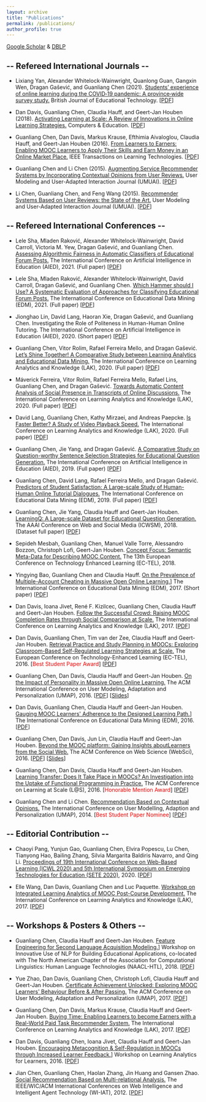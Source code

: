 ```yaml
---
layout: archive
title: "Publications"
permalink: /publications/
author_profile: true
---
```


<!-- {% if author.googlescholar %}
  You can also find my articles on <u><a href="{{author.googlescholar}}">my Google Scholar profile</a>.</u>
{% endif %}

{% include base_path %}

{% for post in site.publications reversed %}
  {% include archive-single.html %}
{% endfor %} -->

[Google Scholar](https://scholar.google.com/citations?user=NqOqvk0AAAAJ) & [DBLP](http://dblp.uni-trier.de/pers/hd/c/Chen:Guanliang)


## -- Refereed International Journals -- 
- Lixiang Yan, Alexander Whitelock‐Wainwright, Quanlong Guan, Gangxin Wen, Dragan Gašević, and Guanliang Chen (2021). [Students’ experience of online learning during the COVID‐19 pandemic: A province‐wide survey study.](https://bera-journals.onlinelibrary.wiley.com/doi/10.1111/bjet.13102) British Journal of Educational Technology. \[[PDF](https://angusglchen.github.io/files/BJET2021_Lixiang_Students.pdf)\]

- Dan Davis, Guanliang Chen, Claudia Hauff, and Geert-Jan Houben (2018). [Activating Learning at Scale: A Review of Innovations in Online Learning Strategies.](https://www.sciencedirect.com/science/article/pii/S0360131518301337?via%3Dihub) Computers & Education. \[[PDF](https://angusglchen.github.io/files/CE2018-Davis.pdf)\]

- Guanliang Chen, Dan Davis, Markus Krause, Efthimia Aivaloglou, Claudia Hauff, and Geert-Jan Houben (2016). [From Learners to Earners: Enabling MOOC Learners to Apply Their Skills and Earn Money in an Online Market Place.](https://ieeexplore.ieee.org/document/7579220/?arnumber=7579220&source=authoralert) IEEE Transactions on Learning Technologies. \[[PDF](https://angusglchen.github.io/files/TLT16_Guanliang_Can.pdf)\]

- Guanliang Chen and Li Chen (2015). [Augmenting Service Recommender Systems by Incorporating Contextual Opinions from User Reviews.](http://link.springer.com/article/10.1007%2Fs11257-015-9157-3) User Modeling and User-Adapted Interaction Journal (UMUAI). \[[PDF](https://angusglchen.github.io/files/UMUAI15_Guanliang_Augmenting.pdf)\]

- Li Chen, Guanliang Chen, and Feng Wang (2015). [Recommender Systems Based on User Reviews: the State of the Art.](http://link.springer.com/article/10.1007%2Fs11257-015-9155-5) User Modeling and User-Adapted Interaction Journal (UMUAI). \[[PDF](https://angusglchen.github.io/files/UMUAI15_Li_Recommender.pdf)\]


## -- Refereed International Conferences --
- Lele Sha, Mladen Raković, Alexander Whitelock-Wainwright, David Carroll, Victoria M. Yew, Dragan Gašević, and Guanliang Chen. [Assessing Algorithmic Fairness in Automatic Classifiers of Educational Forum Posts.]() The International Conference on Artificial Intelligence in Education (AIED), 2021. (Full paper) \[[PDF](https://angusglchen.github.io/files/AIED2021_Lele_Assessing.pdf)\]

- Lele Sha, Mladen Raković, Alexander Whitelock-Wainwright, David Carroll, Dragan Gašević, and Guanliang Chen. [Which Hammer should I Use? A Systematic Evaluation of Approaches for Classifying Educational Forum Posts.]() The International Conference on Educational Data Mining (EDM), 2021. (Full paper) \[[PDF](https://angusglchen.github.io/files/EDM2021_Lele_Which.pdf)\]

- Jionghao Lin, David Lang, Haoran Xie, Dragan Gašević, and Guanliang Chen. Investigating the Role of Politeness in Human-Human Online Tutoring. The International Conference on Artificial Intelligence in Education (AIED), 2020. (Short paper) \[[PDF](https://angusglchen.github.io/files/AIED2020_Jionghao_Investigating.pdf)\]

- Guanliang Chen, Vitor Rolim, Rafael Ferreira Mello, and Dragan Gašević. [Let’s Shine Together! A Comparative Study between Learning Analytics and Educational Data Mining.](https://dl.acm.org/doi/10.1145/3375462.3375500) The International Conference on Learning Analytics and Knowledge (LAK), 2020. (Full paper) \[[PDF](https://angusglchen.github.io/files/LAK2020_Guanliang_Lets.pdf)\]

- Máverick Ferreira, Vitor Rolim, Rafael Ferreira Mello, Rafael Lins, Guanliang Chen, and Dragan Gašević. [Towards Automatic Content Analysis of Social Presence in Transcripts of Online Discussions.](https://dl.acm.org/doi/abs/10.1145/3375462.3375495) The International Conference on Learning Analytics and Knowledge (LAK), 2020. (Full paper) \[[PDF](https://angusglchen.github.io/files/LAK2020_Maverick_Towards.pdf)\]

- David Lang, Guanliang Chen, Kathy Mirzaei, and Andreas Paepcke. [Is Faster Better? A Study of Video Playback Speed.](https://dl.acm.org/doi/10.1145/3375462.3375466) The International Conference on Learning Analytics and Knowledge (LAK), 2020. (Full paper) \[[PDF](https://angusglchen.github.io/files/LAK2020_David_Is.pdf)\]

- Guanliang Chen, Jie Yang, and Dragan Gašević. [A Comparative Study on Question-worthy Sentence Selection Strategies for Educational Question Generation.](https://link.springer.com/chapter/10.1007/978-3-030-23204-7_6) The International Conference on Artificial Intelligence in Education (AIED), 2019. (Full paper) \[[PDF](https://angusglchen.github.io/files/AIED2019_Guanliang_A.pdf)\]

- Guanliang Chen, David Lang, Rafael Ferreira Mello, and Dragan Gašević. [Predictors of Student Satisfaction: A Large-scale Study of Human-Human Online Tutorial Dialogues.](https://drive.google.com/file/d/1XdQhaMC-Bke9fmjdArR_n9tm548Er8Md/edit) The International Conference on Educational Data Mining (EDM), 2019. (Full paper) \[[PDF](https://angusglchen.github.io/files/EDM2019_Guanliang_Predictors.pdf)\]

- Guanliang Chen, Jie Yang, Claudia Hauff and Geert-Jan Houben. [LearningQ: A Large-scale Dataset for Educational Question Generation.](https://aaai.org/ocs/index.php/ICWSM/ICWSM18/paper/view/17857) The AAAI Conference on Web and Social Media (ICWSM), 2018. (Dataset full paper) \[[PDF](https://angusglchen.github.io/files/ICWSM2018_Guanliang_LearningQ.pdf)\]

- Sepideh Mesbah, Guanliang Chen, Manuel Valle Torre, Alessandro Bozzon, Christoph Lofi, Geert-Jan Houben. [Concept Focus: Semantic Meta-Data for Describing MOOC Content.](https://link.springer.com/chapter/10.1007/978-3-319-98572-5_36) The 13th European Conference on Technology Enhanced Learning (EC-TEL), 2018.

- Yingying Bao, Guanliang Chen and Claudia Hauff. [On the Prevalence of Multiple-Account Cheating in Massive Open Online Learning.](http://educationaldatamining.org/EDM2017/proc_papers/paper_91.pdf)\] The International Conference on Educational Data Mining (EDM), 2017. (Short paper) \[[PDF](https://angusglchen.github.io/files/EDM17_Yingying_Cheating.pdf)\]

- Dan Davis, Ioana Jivet, René F. Kizilcec, Guanliang Chen, Claudia Hauff and Geert-Jan Houben. [Follow the Successful Crowd: Raising MOOC Completion Rates through Social Comparison at Scale.](http://dl.acm.org/citation.cfm?id=3027411) The International Conference on Learning Analytics and Knowledge (LAK), 2017. \[[PDF](https://angusglchen.github.io/files/LAK17_Dan_Follow.pdf)\]

- Dan Davis, Guanliang Chen, Tim van der Zee, Claudia Hauff and Geert-Jan Houben. [Retrieval Practice and Study Planning in MOOCs: Exploring Classroom-Based Self-Regulated Learning Strategies at Scale.](http://link.springer.com/chapter/10.1007%2F978-3-319-45153-4_5) The European Conference on Technology-Enhanced Learning (EC-TEL), 2016. \[<span style="color:red">Best Student Paper Award</span>\] \[[PDF](https://angusglchen.github.io/files/ECTEL16_Dan_Retrieval.pdf)\]


- Guanliang Chen, Dan Davis, Claudia Hauff and Geert-Jan Houben. [On the Impact of Personality in Massive Open Online Learning.](http://dl.acm.org/citation.cfm?id=2930240) The ACM International Conference on User Modeling, Adaptation and Personalization (UMAP), 2016. \[[PDF](https://angusglchen.github.io/files/UMAP16_Guanliang_Personality.pdf)\] \[[Slides](http://www.slideshare.net/GuanliangChen/on-the-impact-of-personality-in-massive-open-online-learning)\]

- Dan Davis, Guanliang Chen, Claudia Hauff and Geert-Jan Houben. [Gauging MOOC Learners' Adherence to the Designed Learning Path.](http://www.educationaldatamining.org/EDM2016/proceedings/paper_63.pdf)\] The International Conference on Educational Data Mining (EDM), 2016. \[[PDF](https://angusglchen.github.io/files/EDM16_Dan_Gauging.pdf)\]

- Guanliang Chen, Dan Davis, Jun Lin, Claudia Hauff and Geert-Jan Houben. [Beyond the MOOC platform: Gaining Insights aboutLearners from the Social Web.](http://doi.acm.org/10.1145/2908131.2908145) The ACM Conference on Web Science (WebSci), 2016. \[[PDF](https://angusglchen.github.io/files/WEBSCI16_Guanliang_Beyond.pdf)\] \[[Slides](http://www.slideshare.net/GuanliangChen/beyond-the-mooc-platform-gaining-insights-about-learners-from-the-social-web)\]

- Guanliang Chen, Dan Davis, Claudia Hauff and Geert-Jan Houben. [Learning Transfer: Does It Take Place in MOOCs? An Investigation into the Uptake of Functional Programming in Practice.](http://dl.acm.org/citation.cfm?doid=2876034.2876035) The ACM Conference on Learning at Scale (L@S), 2016. \[<span style="color:red">Honorable Mention Award</span>\] \[[PDF](https://angusglchen.github.io/files/LS16_Guanliang_Learning.pdf)\]


- Guanliang Chen and Li Chen. [Recommendation Based on Contextual Opinions.](http://link.springer.com/chapter/10.1007%2F978-3-319-08786-3_6) The International Conference on User Modelling, Adaption and Personalization (UMAP), 2014. \[<span style="color:red">Best Student Paper Nominee</span>\] \[[PDF](https://angusglchen.github.io/files/UMAP14_Guanliang_Recommendation.pdf)\]


## -- Editorial Contribution --
- Chaoyi Pang, Yunjun Gao, Guanliang Chen, Elvira Popescu, Lu Chen, Tianyong Hao, Bailing Zhang, Silvia Margarita Baldiris Navarro, and Qing Li. [Proceedings of 19th International Conference on Web-Based Learning (ICWL 2020) and 5th International Symposium on Emerging Technologies for Education (SETE 2020)](https://link.springer.com/book/10.1007/978-3-030-66906-5), 2020. \[[PDF](https://angusglchen.github.io/files/ICWLSETE_Chaoyi_Conference.pdf)\]

- Elle Wang, Dan Davis, Guanliang Chen and Luc Paquette. [Workshop on Integrated Learning Analytics of MOOC Post-Course Development.](https://dl.acm.org/citation.cfm?id=3029430) The International Conference on Learning Analytics and Knowledge (LAK), 2017. \[[PDF](https://angusglchen.github.io/files/LAK17_Elle_Workshop.pdf)\]

## -- Workshops & Posters & Others --

- Guanliang Chen, Claudia Hauff and Geert-Jan Houben. [Feature Engineering for Second Language Acquisition Modeling.](http://sharedtask.duolingo.com/papers/chen.slam18.pdf)\] Workshop on Innovative Use of NLP for Building Educational Applications, co-located with The North American Chapter of the Association for Computational Linguistics: Human Language Technologies (NAACL-HTL), 2018. \[[PDF](https://angusglchen.github.io/files/NAACL-HLT-BEA_Guanliang_Feature.pdf)\]

- Yue Zhao, Dan Davis, Guanliang Chen, Christoph Lofi, Claudia Hauff and Geert-Jan Houben. [Certificate Achievement Unlocked: Exploring MOOC Learners' Behaviour Before & After Passing.](http://dl.acm.org/citation.cfm?id=3099063) The ACM Conference on User Modeling, Adaptation and Personalization (UMAP), 2017. \[[PDF](https://angusglchen.github.io/files/UMAP2017_Yue_Certificate.pdf)\]

- Guanliang Chen, Dan Davis, Markus Krause, Claudia Hauff and Geert-Jan Houben. [Buying Time: Enabling Learners to become Earners with a Real-World Paid Task Recommender System.](http://dl.acm.org/citation.cfm?id=3029469) The International Conference on Learning Analytics and Knowledge (LAK), 2017. \[[PDF](https://angusglchen.github.io/files/LAK17_Guanliang_Buying.pdf)\]

- Dan Davis, Guanliang Chen, Ioana Jivet, Claudia Hauff and Geert-Jan Houben. [Encouraging Metacognition & Self-Regulation in MOOCs through Increased Learner Feedback.](http://ceur-ws.org/Vol-1596/paper3.pdf)\] Workshop on Learning Analytics for Learners, 2016. \[[PDF](https://angusglchen.github.io/files/LAK16_Dan_Encouraging.pdf)\]

- Jian Chen, Guanliang Chen, Haolan Zhang, Jin Huang and Gansen Zhao. [Social Recommendation Based on Multi-relational Analysis.](http://ieeexplore.ieee.org/xpl/login.jsp?tp=&arnumber=6511610&url=http%3A%2F%2Fieeexplore.ieee.org%2Fxpls%2Fabs_all.jsp%3Farnumber%3D6511610) The IEEE/WIC/ACM International Conferences on Web Intelligence and Intelligent Agent Technology (WI-IAT), 2012. \[[PDF](https://angusglchen.github.io/files/WI12_Jian_Social.pdf)\]


